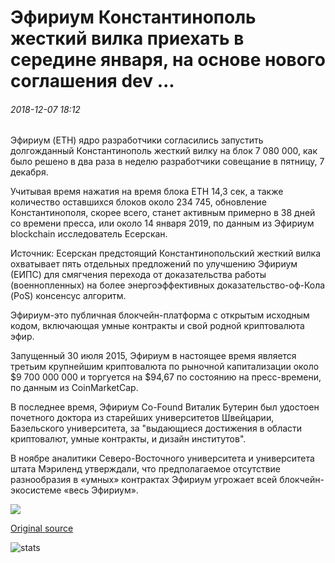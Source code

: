 # Эфириум Константинополь жесткий вилка приехать в середине января, на основе нового соглашения dev ...

###### 2018-12-07 18:12

Эфириум (ETH) ядро разработчики согласились запустить долгожданный Константинополь жесткий вилку на блок 7 080 000, как было решено в два раза в неделю разработчики совещание в пятницу, 7 декабря.

Учитывая время нажатия на время блока ETH 14,3 сек, а также количество оставшихся блоков около 234 745, обновление Константинополя, скорее всего, станет активным примерно в 38 дней со времени пресса, или около 14 января 2019, по данным из Эфириум blockchain исследователь Есерскан.

Источник: Есерскан предстоящий Константинопольский жесткий вилка охватывает пять отдельных предложений по улучшению Эфириум (ЕИПС) для смягчения перехода от доказательства работы (военнопленных) на более энергоэффективных доказательство-оф-Кола (PoS) консенсус алгоритм.

Эфириум-это публичная блокчейн-платформа с открытым исходным кодом, включающая умные контракты и свой родной криптовалюта эфир.

Запущенный 30 июля 2015, Эфириум в настоящее время является третьим крупнейшим криптовалюта по рыночной капитализации около $9 700 000 000 и торгуется на $94,67 по состоянию на пресс-времени, по данным из CoinMarketCap.

В последнее время, Эфириум Co-Found Виталик Бутерин был удостоен почетного доктора из старейших университетов Швейцарии, Базельского университета, за "выдающиеся достижения в области криптовалют, умные контракты, и дизайн институтов".

В ноябре аналитики Северо-Восточного университета и университета штата Мэриленд утверждали, что предполагаемое отсутствие разнообразия в «умных» контрактах Эфириум угрожает всей блокчейн-экосистеме «весь Эфириум».

![](https://s3.cointelegraph.com/storage/uploads/view/c5d1dd4808d1cc8e4efbda7a70abfd34.png)

[Original source](https://cointelegraph.com/news/ethereum-constantinople-hard-fork-to-come-in-mid-january-based-on-devs-new-agreement)

![stats](https://c.statcounter.com/11760860/0/a89fa40b/1/ "stats")